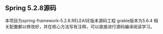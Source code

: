## Spring 5.2.8源码
本项目为spring-framework-5.2.8.RELEASE版本源码工程
grable版本为5.6.4
相关配置都以修改好，并在核心方法写有注释，可以直接进行源码编译阅读学习。
